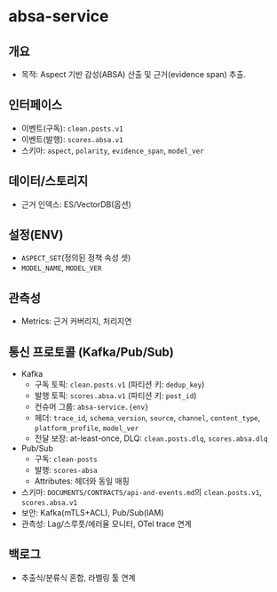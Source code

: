 # absa-service

## 개요
- 목적: Aspect 기반 감성(ABSA) 산출 및 근거(evidence span) 추출.

## 인터페이스
- 이벤트(구독): `clean.posts.v1`
- 이벤트(발행): `scores.absa.v1`
- 스키마: `aspect`, `polarity`, `evidence_span`, `model_ver`

## 데이터/스토리지
- 근거 인덱스: ES/VectorDB(옵션)

## 설정(ENV)
- `ASPECT_SET`(정의된 정책 속성 셋)
- `MODEL_NAME`, `MODEL_VER`

## 관측성
- Metrics: 근거 커버리지, 처리지연

## 통신 프로토콜 (Kafka/Pub/Sub)
- Kafka
  - 구독 토픽: `clean.posts.v1` (파티션 키: `dedup_key`)
  - 발행 토픽: `scores.absa.v1` (파티션 키: `post_id`)
  - 컨슈머 그룹: `absa-service.{env}`
  - 헤더: `trace_id`, `schema_version`, `source`, `channel`, `content_type`, `platform_profile`, `model_ver`
  - 전달 보장: at-least-once, DLQ: `clean.posts.dlq`, `scores.absa.dlq`
- Pub/Sub
  - 구독: `clean-posts`
  - 발행: `scores-absa`
  - Attributes: 헤더와 동일 매핑
- 스키마: `DOCUMENTS/CONTRACTS/api-and-events.md`의 `clean.posts.v1`, `scores.absa.v1`
- 보안: Kafka(mTLS+ACL), Pub/Sub(IAM)
- 관측성: Lag/스루풋/에러율 모니터, OTel trace 연계

## 백로그
- 추출식/분류식 혼합, 라벨링 툴 연계

